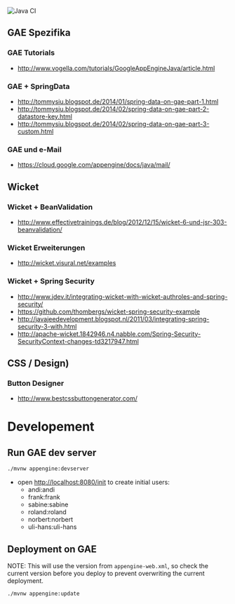 ![Java CI](https://github.com/xtermi2/virtual-run/workflows/Java%20CI/badge.svg)

## GAE Spezifika

### GAE Tutorials

-   http://www.vogella.com/tutorials/GoogleAppEngineJava/article.html

### GAE + SpringData

-   http://tommysiu.blogspot.de/2014/01/spring-data-on-gae-part-1.html
-   http://tommysiu.blogspot.de/2014/02/spring-data-on-gae-part-2-datastore-key.html
-   http://tommysiu.blogspot.de/2014/02/spring-data-on-gae-part-3-custom.html

### GAE und e-Mail

-   https://cloud.google.com/appengine/docs/java/mail/

## Wicket
 
### Wicket + BeanValidation

-   http://www.effectivetrainings.de/blog/2012/12/15/wicket-6-und-jsr-303-beanvalidation/ 

### Wicket Erweiterungen

-   http://wicket.visural.net/examples

### Wicket + Spring Security

-   http://www.jdev.it/integrating-wicket-with-wicket-authroles-and-spring-security/
-   https://github.com/thombergs/wicket-spring-security-example
-   http://javajeedevelopment.blogspot.nl/2011/03/integrating-spring-security-3-with.html
-   http://apache-wicket.1842946.n4.nabble.com/Spring-Security-SecurityContext-changes-td3217947.html

## CSS / Design)

### Button Designer

-   http://www.bestcssbuttongenerator.com/

# Developement

## Run GAE dev server

```bash
./mvnw appengine:devserver
```
-   open [http://localhost:8080/init](http://localhost:8080/init) to create initial users:
    -   andi:andi
    -   frank:frank
    -   sabine:sabine
    -   roland:roland
    -   norbert:norbert
    -   uli-hans:uli-hans

## Deployment on GAE

NOTE: This will use the version from `appengine-web.xml`, so check the current version before you deploy to prevent overwriting the current deployment.

```bash
./mvnw appengine:update
```
